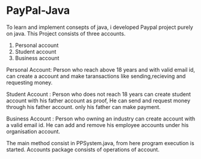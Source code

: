 # PayPal-Java
To learn and implement consepts of java, i developed Paypal project purely on java.
  This Project consists of three accounts.
  1) Personal account
  2) Student account
  3) Business account
 
Personal Account: Person who reach above 18 years and with valid email id, can create a account and make taransactions like sending,recieving and requesting money.
 
Student Account : Person who does not reach 18 years can create student account with his father account as proof, He can send and request money through his father account. only his father can make payment.

Business Account : Person who owning an industry can create account with a valid email id. He can add and remove his employee accounts under his organisation account.

The main method consist in PPSystem.java, from here program execution is started. Accounts package consists of operations of account.
  
